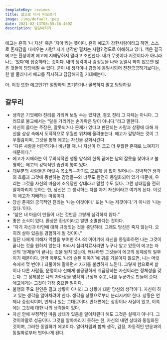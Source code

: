 ```yaml
---
templateKey: reviews
title: 삶으로 다시 떠오르기
image: /img/default.jpeg
date: 2021-02-13T08:55:16.469Z
description: 담담해지기
---
```

에고는 흔히 '나 자신' 혹은 '자아'라는 뜻이다. 흔히 에고가 강한사람이라고 하면, 스스로 존재감을 내세우는 사람? 자기 생각만 펼치는 사람? 정도로 이해하고 있다. 책은 결국 에고는 환상이며 에고에 지배당하지 말라고 조언한다. 내가 무엇이다 저것이다가 아니라 나는 '있다'에 집중하라는 것이다. 내의 생각이나 감정등을 나와 동일시 하지 않으면 많은 것들이 담담해질 수 있다. 굳이 내 생각이나 감정에 동일시되어 전전긍긍하기보다는, 한 발 물러나서 에고를 직시하고 담담해지길 기대해본다. 

아. 이것 또한 에고인가? 절망하되 포기하거나 굴복하지 말고 담담하길

## 갈무리

- 생각은 기껏해야 진리를 가리켜 보일 수는 있지만, 결코 진리 그 자체는 아니다. 그러므로 불교에서는 “달을 가리키는 손가락은 달이 아니다.”라고 말한다.
- 자신이 옳다는 주장은, 잘못되거나 문제가 있다고 판단되는 사람과 상황에 대해 자신을 상상 속에서 도덕적으로 우월한 위치에 올려놓는다. 에고가 갈망하는 것이 그 우월감이며, 그것을 통해 에고는 자신을 강화시킨다.
- “다른 사람을 비판하거나 비난할 때, 나 자신이 더 크고 더 우월한 존재로 느껴지기 때문이다.”
- 에고가 지배하는 이 무의식적인 행동 양식의 한쪽 끝에는 남의 잘못을 찾아내고 불평하는 에고의 강박적인 습관이 놓여 있다.
- 대부분의 사람들은 머릿속 목소리—자기도 모르게 쉼 없이 일어나는 강박적인 생각의 흐름과 그것에 동반하는 감정들—와 너무도 완전히 동일화되어 있기 때문에, 우리는 그것을 자신의 마음에 소유당한 상태라고 말할 수도 있다. 그런 상태임을 전혀 알아차리지 못하는 한, 당신은 그 생각하는 자를 자기 자신이라고 여기게 된다. 이것이 에고가 지배하는 마음이다.
- 당신 존재의 궁극적인 진리는 ‘나는 이것이다.’ 또는 ‘나는 저것이다.’가 아니라 ‘나는 있다.’이다.
- “삶은 내 마음이 만들어 내는 것만큼 그렇게 심각하지 않다.”
- 좋은 소식이 있다. 환상은 환상이라고 알면 소멸한다는 것이다.
- “자기 자신과 타인에 대해 규정짓는 것을 중단하라. 그래도 당신은 죽지 않는다. 오히려 살아 있음을 경험하게 될 것이다.”
- 일단 나에게 피해자 역할을 부여한 하나의 이야기에 자신을 동일화하면 나는 그것이 끝나는 것을 원하지 않는다. 따라서 심리치료사라면 누구나 알고 있듯이 에고는 자신의 ‘문제들’이 끝나는 것을 원치 않는데, 왜냐하면 그것들이 에고의 정체성의 일부이기 때문이다. 만약 아무도 ‘나의 슬픈 이야기’에 귀를 기울이지 않으면, 나는 머릿속에서 몇 번이나 되풀이해 말하면서 자기를 불쌍하게 느낀다. 그렇게 함으로써 삶이나 다른 사람들, 운명이나 신에게 불공평하게 취급당하는 자신이라는 정체성을 갖는다. 그 정체성은 나의 자아상을 명확히 규정해 주고, 나를 누군가로 만들어 준다. 에고에게는 그것이 가장 중요한 일이다.
- 불행의 주요 원인은 결코 상황이 아니라 그 상황에 대한 당신의 생각이다. 자신이 하고 있는 생각을 알아차려야 한다. 생각을 상황으로부터 분리시켜야 한다. 상황은 언제나 중립적이며, 언제나 있는 그대로이다. 반대편에는 상황이나 사실이 있고, 이쪽에는 그것에 대한 나의 생각들이 있다.
- 자신 안에 부정적인 마음 상태가 있음을 알아차린다 해도 그것은 실패가 아니다. 그것이야말로 성공이다. 그것을 알아차리지 못하는 한, 자신의 내면 상태와 동일화된 것이며, 그러한 동일화가 에고이다. 알아차림과 함께 생각, 감정, 자동적인 반응과의 동일화로부터 벗어나게 된다.